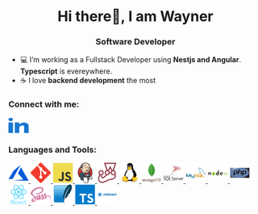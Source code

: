 <h1 align="center">Hi there👋, I am Wayner</h1>
<h3 align="center">Software Developer</h3>

- 💻 I’m working as a Fullstack Developer using **Nestjs and Angular**. **Typescript** is evereywhere.
- ☕ I love **backend development** the most

<h3 align="left">Connect with me:</h3>
<p align="left">
  <a
    href="https://linkedin.com/in/wayn3r"
    target="blank"
  >
    <img
      align="center"
      src="https://raw.githubusercontent.com/wayn3r/wayn3r/master/assets/linkedin.svg"
      alt="https://www.linkedin.com/in/wayn3r"
      height="30"
      width="40"
    />
  </a>
</p>

<h3 align="left">Languages and Tools:</h3>
<p align="left">
  <a href="https://azure.microsoft.com/en-in/" target="_blank" rel="noreferrer">
    <img
      src="https://raw.githubusercontent.com/wayn3r/wayn3r/master/assets/azure.svg"
      alt="azure"
      width="40"
      height="40"
    />
  </a>
  <a href="https://git-scm.com/" target="_blank" rel="noreferrer">
    <img
      src="https://raw.githubusercontent.com/wayn3r/wayn3r/master/assets/git.svg"
      alt="git"
      width="40"
      height="40"
    />
  </a>
  <a
    href="https://developer.mozilla.org/en-US/docs/Web/JavaScript"
    target="_blank"
    rel="noreferrer"
  >
    <img
      src="https://raw.githubusercontent.com/wayn3r/wayn3r/master/assets/js.svg"
      alt="javascript"
      width="40"
      height="40"
    />
  </a>
  <a href="https://www.jenkins.io" target="_blank" rel="noreferrer">
    <img
      src="https://raw.githubusercontent.com/wayn3r/wayn3r/master/assets/jenkins.svg"
      alt="jenkins"
      width="40"
      height="40"
    />
  </a>
  <a href="https://jestjs.io" target="_blank" rel="noreferrer">
    <img
      src="https://raw.githubusercontent.com/wayn3r/wayn3r/master/assets/jest.svg"
      alt="jest"
      width="40"
      height="40"
    />
  </a>
  <a href="https://www.linux.org/" target="_blank" rel="noreferrer">
    <img
      src="https://raw.githubusercontent.com/wayn3r/wayn3r/master/assets/linux.svg"
      alt="linux"
      width="40"
      height="40"
    />
  </a>
  <a href="https://www.mongodb.com/" target="_blank" rel="noreferrer">
    <img
      src="https://raw.githubusercontent.com/wayn3r/wayn3r/master/assets/mongo.svg"
      alt="mongodb"
      width="40"
      height="40"
    />
  </a>
  <a
    href="https://www.microsoft.com/en-us/sql-server"
    target="_blank"
    rel="noreferrer"
  >
    <img
      src="https://raw.githubusercontent.com/wayn3r/wayn3r/master/assets/sql-sever.svg"
      alt="mssql"
      width="40"
      height="40"
    />
  </a>
  <a href="https://www.mysql.com/" target="_blank" rel="noreferrer">
    <img
      src="https://raw.githubusercontent.com/wayn3r/wayn3r/master/assets/mysql.svg"
      alt="mysql"
      width="40"
      height="40"
    />
  </a>
  <a href="https://nodejs.org" target="_blank" rel="noreferrer">
    <img
      src="https://raw.githubusercontent.com/wayn3r/wayn3r/master/assets/node.svg"
      alt="nodejs"
      width="40"
      height="40"
    />
  </a>
  <a href="https://www.php.net" target="_blank" rel="noreferrer">
    <img
      src="https://raw.githubusercontent.com/wayn3r/wayn3r/master/assets/php.svg"
      alt="php"
      width="40"
      height="40"
    />
  </a>
  <a href="https://reactjs.org/" target="_blank" rel="noreferrer">
    <img
      src="https://raw.githubusercontent.com/wayn3r/wayn3r/master/assets/react.svg"
      alt="react"
      width="40"
      height="40"
    />
  </a>
  <a href="https://sass-lang.com" target="_blank" rel="noreferrer">
    <img
      src="https://raw.githubusercontent.com/wayn3r/wayn3r/master/assets/sass.svg"
      alt="sass"
      width="40"
      height="40"
    />
  </a>
  <a href="https://www.sqlite.org/" target="_blank" rel="noreferrer">
    <img
      src="https://raw.githubusercontent.com/wayn3r/wayn3r/master/assets/sqlite.svg"
      alt="sqlite"
      width="40"
      height="40"
    />
  </a>
  <a href="https://www.typescriptlang.org/" target="_blank" rel="noreferrer">
    <img
      src="https://raw.githubusercontent.com/wayn3r/wayn3r/master/assets/typescript.svg"
      alt="typescript"
      width="40"
      height="40"
    />
  </a>
  <a href="https://webpack.js.org" target="_blank" rel="noreferrer">
    <img
      src="https://raw.githubusercontent.com/wayn3r/wayn3r/master/assets/webpack.svg"
      alt="webpack"
      width="40"
      height="40"
    />
  </a>
</p>
